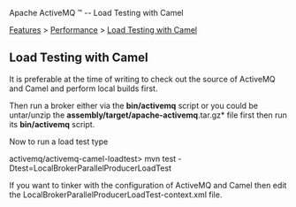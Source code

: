 Apache ActiveMQ ™ -- Load Testing with Camel 

[Features](../../features.md) > [Performance](../../Features/performance.md) > [Load Testing with Camel](../../Features/Performance/load-testing-with-camel.md)


Load Testing with Camel
-----------------------

It is preferable at the time of writing to check out the source of ActiveMQ and Camel and perform local builds first.

Then run a broker either via the **bin/activemq** script or you could be untar/unzip the **assembly/target/apache-activemq**.tar.gz* file first then run its **bin/activemq** script.

Now to run a load test type

activemq/activemq-camel-loadtest> mvn test -Dtest=LocalBrokerParallelProducerLoadTest

If you want to tinker with the configuration of ActiveMQ and Camel then edit the LocalBrokerParallelProducerLoadTest-context.xml file.

